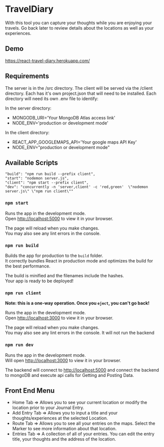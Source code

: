 # TravelDiary

With this tool you can capture your thoughts while you are enjoying your travels.  Go back later to review details about the locations as well as your experiences.

## Demo

https://react-travel-diary.herokuapp.com/

## Requirements

The server is in the /src directory.  The client will be served via the /client directory.  Each has it's own project.json that will need to be installed.  Each directory will need its own .env file to identify:

In the server directory:

* MONGODB_URI='Your MongoDB Atlas access link'
* NODE_ENV='production or development mode'

In the client directory:

* REACT_APP_GOOGLEMAPS_API='Your google maps API Key'
* NODE_ENV="production or development mode"

## Available Scripts

    "build": "npm run build --prefix client",
    "start": "nodemon server.js",
    "client": "npm start --prefix client",
    "dev": "concurrently -n 'server,client' -c 'red,green'  \"nodemon server.js\" \"npm run client\""
### `npm start`

Runs the app in the development mode.\
Open [http://localhost:5000](http://localhost:5000) to view it in your browser.

The page will reload when you make changes.\
You may also see any lint errors in the console.

### `npm run build`

Builds the app for production to the `build` folder.\
It correctly bundles React in production mode and optimizes the build for the best performance.

The build is minified and the filenames include the hashes.\
Your app is ready to be deployed!

### `npm run client`

**Note: this is a one-way operation. Once you `eject`, you can't go back!**

Runs the app in the development mode.\
Open [http://localhost:3000](http://localhost:3000) to view it in your browser.

The page will reload when you make changes.\
You may also see any lint errors in the console. 
It will not run the backend

### `npm run dev`

Runs the app in the development mode.\
Will open [http://localhost:3000](http://localhost:3000) to view it in your browser.

The backend will connect to  [http://localhost:5000](http://localhost:5000) and connect the backend to mongoDB and execute api calls for Getting and Posting Data.


## Front End Menu

* Home Tab =>  Allows you to see your current location or modify the location prior to your Journal Entry.
* Add Entry Tab => Allows you to input a title and your thoughts/experiences at the selected Location.
* Route Tab =>  Allows you to see all your entries on the maps.  Select the Marker to see more information about that location.
* Entries Tab =>  A collection of all of your entries.  You can edit the entry title, your thoughts and the address of the location. 